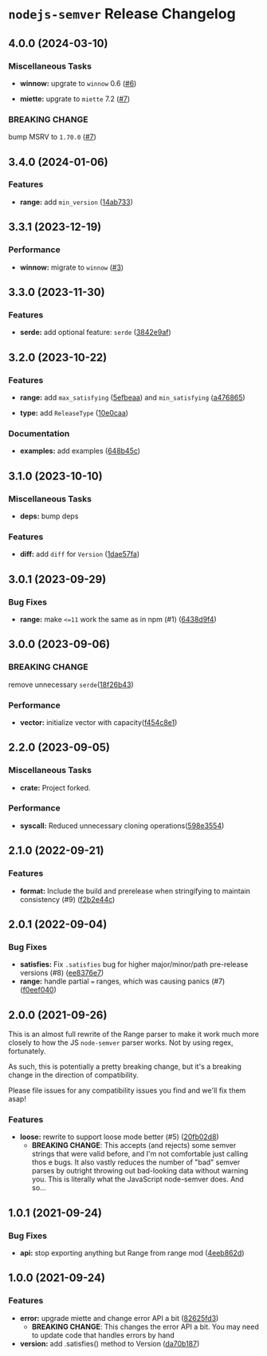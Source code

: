 # `nodejs-semver` Release Changelog

<a name="4.0.0"></a>
## 4.0.0 (2024-03-10)

### Miscellaneous Tasks

* **winnow:** upgrate to `winnow` 0.6 ([#6](https://github.com/cijiugechu/nodejs-semver/pull/6))

* **miette:** upgrate to `miette` 7.2 ([#7](https://github.com/cijiugechu/nodejs-semver/pull/7)) 

### **BREAKING CHANGE**

bump MSRV to `1.70.0` ([#7](https://github.com/cijiugechu/nodejs-semver/pull/7))

<a name="3.4.0"></a>
## 3.4.0 (2024-01-06)

### Features

* **range:** add `min_version` ([14ab733](https://github.com/cijiugechu/nodejs-semver/commit/14ab73317ff2de3bd565e65c2ef5c07f8137f8bb)) 

<a name="3.3.1"></a>
## 3.3.1 (2023-12-19)

### Performance

* **winnow:** migrate to `winnow` ([#3](https://github.com/cijiugechu/nodejs-semver/pull/3)) 

<a name="3.3.0"></a>
## 3.3.0 (2023-11-30)

### Features

* **serde:** add optional feature: `serde` ([3842e9af](https://github.com/cijiugechu/nodejs-semver/commit/3842e9af9ae266a672c073063c8765a2f07dbec7)) 

<a name="3.2.0"></a>
## 3.2.0 (2023-10-22)

### Features

* **range:** add `max_satisfying` ([5efbeaa](https://github.com/cijiugechu/nodejs-semver/commit/5efbeaa35982d4ebc4ab1cbb393d1bba20b5b3d1)) and `min_satisfying` ([a476865](https://github.com/cijiugechu/nodejs-semver/commit/a4768658bc225e92c05862c13f59357f75d83583))

* **type:** add `ReleaseType` ([10e0caa](https://github.com/cijiugechu/nodejs-semver/commit/10e0caaa64b14d6a086a337c72c5a26ad5fa1328))

### Documentation

* **examples:** add examples ([648b45c](https://github.com/cijiugechu/nodejs-semver/commit/648b45ceed08b299455617a9bea68705e4c82861))

<a name="3.1.0"></a>
## 3.1.0 (2023-10-10)

### Miscellaneous Tasks

* **deps:** bump deps

### Features

* **diff:** add `diff` for `Version` ([1dae57fa](https://github.com/cijiugechu/nodejs-semver/commit/1dae57faa246ed8bd3207d29893f0c9c2f0bea78))

<a name="3.0.1"></a>
## 3.0.1 (2023-09-29)

### Bug Fixes

* **range:** make `<=11` work the same as in npm (#1) ([6438d9f4](https://github.com/cijiugechu/nodejs-semver/commit/6438d9f46a888b4296a665673e3361b35999979b))

<a name="3.0.0"></a>
## 3.0.0 (2023-09-06)

### **BREAKING CHANGE**

remove unnecessary `serde`([18f26b43](https://github.com/cijiugechu/nodejs-semver/commit/18f26b4305150385fb174a8c60c50a328e4998d6))

### Performance

* **vector:** initialize vector with capacity([f454c8e1](https://github.com/cijiugechu/nodejs-semver/commit/f454c8e1ad04b7b41adbb5a5aa6d8e46e694cc2f))

<a name="2.2.0"></a>
## 2.2.0 (2023-09-05)

### Miscellaneous Tasks

* **crate:** Project forked.

### Performance

* **syscall:** Reduced unnecessary cloning operations([598e3554](https://github.com/cijiugechu/nodejs-semver/commit/598e355476e19e96f7dd6dd1582d65b7fdc13221))

<a name="2.1.0"></a>
## 2.1.0 (2022-09-21)

### Features

* **format:** Include the build and prerelease when stringifying to maintain consistency (#9) ([f2b2e44c](https://github.com/felipesere/node-semver-rs/commit/f2b2e44c8dfe815c194c4f458025fbbbf418fd9f))

<a name="2.0.1"></a>
## 2.0.1 (2022-09-04)

### Bug Fixes

* **satisfies:** Fix `.satisfies` bug for higher major/minor/path pre-release versions (#8) ([ee8376e7](https://github.com/felipesere/node-semver-rs/commit/ee8376e7f060cb19829e5e0e62c1a729cf4653f8))
* **range:** handle partial `=` ranges, which was causing panics (#7) ([f0eef040](https://github.com/felipesere/node-semver-rs/commit/f0eef04032cf1fe7ed341a110897005c31e61ead))

<a name="2.0.0"></a>
## 2.0.0 (2021-09-26)

This is an almost full rewrite of the Range parser to make it work much more
closely to how the JS `node-semver` parser works. Not by using regex,
fortunately.

As such, this is potentially a pretty breaking change, but it's a breaking
change in the direction of compatibility.

Please file issues for any compatibility issues you find and we'll fix them
asap!

### Features

* **loose:** rewrite to support loose mode better (#5) ([20fb02d8](https://github.com/felipesere/node-semver-rs/commit/20fb02d882caf12439f115277ec3ca587ad1e62e))
  * **BREAKING CHANGE**: This accepts (and rejects) some semver strings that
    were valid before, and I'm not comfortable just calling thos e bugs. It
    also vastly reduces the number of "bad" semver parses by outright throwing
    out bad-looking data without warning you. This is literally what the
    JavaScript node-semver does. And so...

<a name="1.0.1"></a>
## 1.0.1 (2021-09-24)

### Bug Fixes

* **api:** stop exporting anything but Range from range mod ([4eeb862d](https://github.com/felipesere/node-semver-rs/commit/4eeb862dd2d07901826c3e6d47b8c9ffe2cf90d3))

<a name="1.0.0"></a>
## 1.0.0 (2021-09-24)

### Features

* **error:** upgrade miette and change error API a bit ([82625fd3](https://github.com/felipesere/node-semver-rs/commit/82625fd37384cc24469a55e28a8c8d310e619276))
    * **BREAKING CHANGE**: This changes the error API a bit. You may need to update code that handles errors by hand
* **version:** add .satisfies() method to Version ([da70b187](https://github.com/felipesere/node-semver-rs/commit/da70b1872bdd6f910d56d6b1c674d0c3dabdeaf6))

